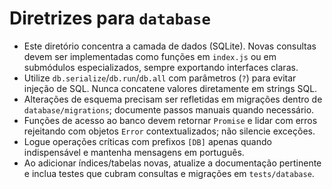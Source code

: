 # Diretrizes para `database`

- Este diretório concentra a camada de dados (SQLite). Novas consultas devem ser implementadas como funções em `index.js` ou em submódulos especializados, sempre exportando interfaces claras.
- Utilize `db.serialize`/`db.run`/`db.all` com parâmetros (`?`) para evitar injeção de SQL. Nunca concatene valores diretamente em strings SQL.
- Alterações de esquema precisam ser refletidas em migrações dentro de `database/migrations`; documente passos manuais quando necessário.
- Funções de acesso ao banco devem retornar `Promise` e lidar com erros rejeitando com objetos `Error` contextualizados; não silencie exceções.
- Logue operações críticas com prefixos `[DB]` apenas quando indispensável e mantenha mensagens em português.
- Ao adicionar índices/tabelas novas, atualize a documentação pertinente e inclua testes que cubram consultas e migrações em `tests/database`.
